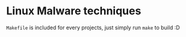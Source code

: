 # Linux Malware techniques

`Makefile` is included for every projects, just simply run `make` to build :D
